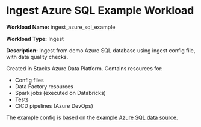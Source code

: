 # Ingest Azure SQL Example Workload

__Workload Name:__ ingest_azure_sql_example

__Workload Type:__ Ingest

__Description:__ Ingest from demo Azure SQL database using ingest config file, with data quality checks.

Created in Stacks Azure Data Platform. Contains resources for:

* Config files
* Data Factory resources
* Spark jobs (executed on Databricks)
* Tests
* CICD pipelines (Azure DevOps)

The example config is based on the [example Azure SQL data source](../../../docs/workloads/azure/data/getting_started/example_data_source.md).
